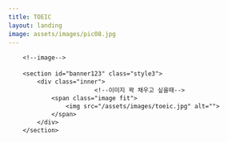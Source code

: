 ```yaml
---
title: TOEIC
layout: landing
image: assets/images/pic08.jpg
---
```


<!-- Main -->
<div id="main">

	
		<!--image-->
	
        <section id="banner123" class="style3">
            <div class="inner">
							<!--이미지 꽉 채우고 싶을때-->
                <span class="image fit">
                    <img src="/assets/images/toeic.jpg" alt="">
                </span>
            </div>
        </section>